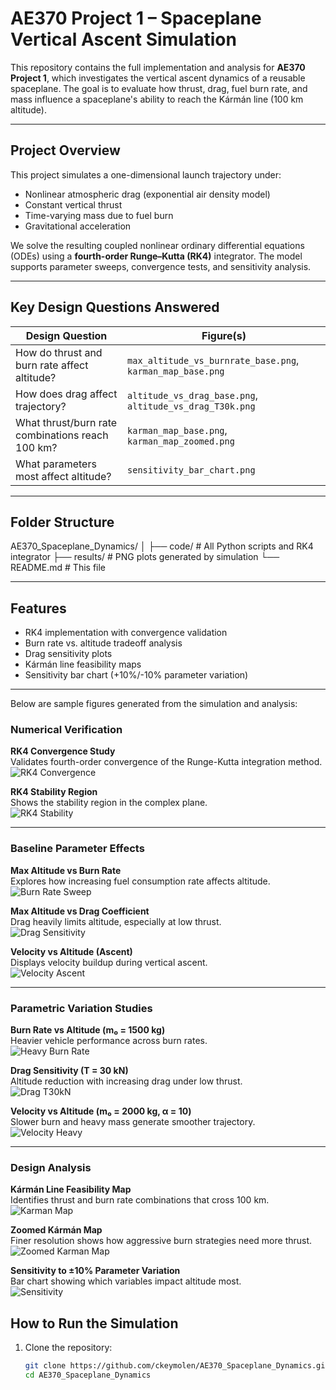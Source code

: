 # AE370 Project 1 – Spaceplane Vertical Ascent Simulation

This repository contains the full implementation and analysis for **AE370 Project 1**, which investigates the vertical ascent dynamics of a reusable spaceplane. The goal is to evaluate how thrust, drag, fuel burn rate, and mass influence a spaceplane's ability to reach the Kármán line (100 km altitude).

---

##  Project Overview

This project simulates a one-dimensional launch trajectory under:
- Nonlinear atmospheric drag (exponential air density model)
- Constant vertical thrust
- Time-varying mass due to fuel burn
- Gravitational acceleration

We solve the resulting coupled nonlinear ordinary differential equations (ODEs) using a **fourth-order Runge–Kutta (RK4)** integrator. The model supports parameter sweeps, convergence tests, and sensitivity analysis.

---

##  Key Design Questions Answered

| Design Question | Figure(s) |
|-----------------|-----------|
| How do thrust and burn rate affect altitude? | `max_altitude_vs_burnrate_base.png`, `karman_map_base.png` |
| How does drag affect trajectory? | `altitude_vs_drag_base.png`, `altitude_vs_drag_T30k.png` |
| What thrust/burn rate combinations reach 100 km? | `karman_map_base.png`, `karman_map_zoomed.png` |
| What parameters most affect altitude? | `sensitivity_bar_chart.png` |

---

##  Folder Structure
AE370_Spaceplane_Dynamics/ │ ├── code/ # All Python scripts and RK4 integrator ├── results/ # PNG plots generated by simulation └── README.md # This file


---

##  Features

- RK4 implementation with convergence validation  
- Burn rate vs. altitude tradeoff analysis  
- Drag sensitivity plots  
- Kármán line feasibility maps  
- Sensitivity bar chart (+10%/-10% parameter variation)


---
Below are sample figures generated from the simulation and analysis:

### Numerical Verification

**RK4 Convergence Study**  
Validates fourth-order convergence of the Runge-Kutta integration method.  
![RK4 Convergence](figs/RK4%20Convergence%20Study.png)

**RK4 Stability Region**  
Shows the stability region in the complex plane.  
![RK4 Stability](figs/RK4%20Stability%20Region.png)

---

### Baseline Parameter Effects

**Max Altitude vs Burn Rate**  
Explores how increasing fuel consumption rate affects altitude.  
![Burn Rate Sweep](figs/Max%20Altitude%20vs%20Burn%20Rate.png)

**Max Altitude vs Drag Coefficient**  
Drag heavily limits altitude, especially at low thrust.  
![Drag Sensitivity](figs/Max%20Altitude%20vs%20Drag%20Coefficient.png)

**Velocity vs Altitude (Ascent)**  
Displays velocity buildup during vertical ascent.  
![Velocity Ascent](figs/Velocity%20vs%20Altitude%20(Ascent).png)

---

### Parametric Variation Studies

**Burn Rate vs Altitude (m₀ = 1500 kg)**  
Heavier vehicle performance across burn rates.  
![Heavy Burn Rate](figs/Max%20Altitude%20vs%20Burn%20Rate%20(m_0%20=%201500kg).png)

**Drag Sensitivity (T = 30 kN)**  
Altitude reduction with increasing drag under low thrust.  
![Drag T30kN](figs/Max%20Altitude%20vs%20Drag%20Coefficient%20(T=30kN).png)

**Velocity vs Altitude (m₀ = 2000 kg, α = 10)**  
Slower burn and heavy mass generate smoother trajectory.  
![Velocity Heavy](figs/Velocity%20vs%20Altitude%20(m_0%20=%202000kg,%20alpha%20=10).png)

---

### Design Analysis

**Kármán Line Feasibility Map**  
Identifies thrust and burn rate combinations that cross 100 km.  
![Karman Map](figs/Thrust%20vs%20Burn%20Rate%20(Karman%20Line%20Crossing).png)

**Zoomed Kármán Map**  
Finer resolution shows how aggressive burn strategies need more thrust.  
![Zoomed Karman Map](figs/Zoomed%20Thrust%20vs%20Burn%20Rate%20(Karman%20Line).png)

**Sensitivity to ±10% Parameter Variation**  
Bar chart showing which variables impact altitude most.  
![Sensitivity](figs/Sensitivity%20to%20+-%2010%%20Parameter%20Variation.png)

##  How to Run the Simulation

1. Clone the repository:
   ```bash
   git clone https://github.com/ckeymolen/AE370_Spaceplane_Dynamics.git
   cd AE370_Spaceplane_Dynamics


